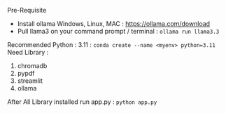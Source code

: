 Pre-Requisite
- Install ollama Windows, Linux, MAC : https://ollama.com/download
- Pull llama3 on your command prompt / terminal : ```ollama run llama3.3```

Recommended Python : 3.11 : ```conda create --name <myenv> python=3.11```
Need Library :
1. chromadb
2. pypdf
3. streamlit
4. ollama

After All Library installed run app.py : ```python app.py```

